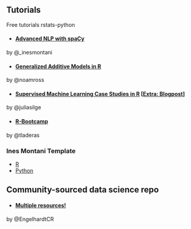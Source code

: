 ## Tutorials
Free tutorials rstats-python

* #### [Advanced NLP with spaCy](https://course.spacy.io/)
by @_inesmontani

* #### [Generalized Additive Models in R](https://noamross.github.io/gams-in-r-course/)
 by @noamross

* #### [Supervised Machine Learning Case Studies in R](https://supervised-ml-course.netlify.com/) [[Extra: Blogpost](https://juliasilge.com/blog/supervised-ml-course/)]
by @juliasilge

* #### [R-Bootcamp](https://r-bootcamp.netlify.com)
by @tladeras

### Ines Montani Template

- [R](https://github.com/ines/course-starter-r)
- [Python](https://github.com/ines/course-starter-python)

## Community-sourced data science repo

* #### [Multiple resources!](https://github.com/Chris-Engelhardt/data_sci_guide) 
by @EngelhardtCR



